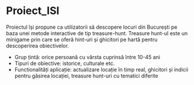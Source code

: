 # Proiect_ISI

Proiectul își propune ca utilizatorii să descopere locuri din București pe baza unei metode interactive de tip treasure-hunt. Treasure hunt-ul este un minigame prin care se oferă hint-uri și ghicitori pe hartă pentru descoperirea obiectivelor.
  - Grup țintă: orice persoană cu vârsta cuprinsă între 10-45 ani
  - Tipuri de obiective: istorice, culturale etc.
  - Functionalități aplicație: actualizare locație în timp real, ghicitori și indicii pentru găsirea locației, treasure hunt-uri cu tematici diferite
